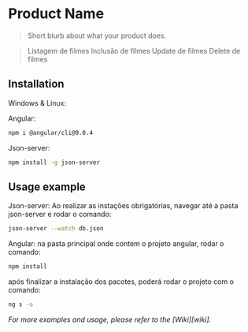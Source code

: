 # Product Name
> Short blurb about what your product does.

> Listagem de filmes
> Inclusão de filmes
> Update de filmes
> Delete de filmes

## Installation

Windows & Linux:

Angular:

```sh
npm i @angular/cli@9.0.4
```

Json-server:

```sh
npm install -g json-server
```

## Usage example

Json-server:
Ao realizar as instações obrigatórias, navegar até a pasta json-server e rodar o comando:
```sh
json-server --watch db.json
```

Angular:
na pasta principal onde contem o projeto angular, rodar o comando: 
```sh
npm install
```
após finalizar a instalação dos pacotes, poderá rodar o projeto com o comando:
```sh
ng s -o
```



_For more examples and usage, please refer to the [Wiki][wiki]._
